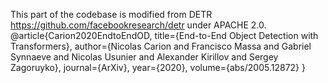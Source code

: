 This part of the codebase is modified from DETR https://github.com/facebookresearch/detr under APACHE 2.0.
    @article{Carion2020EndtoEndOD,
      title={End-to-End Object Detection with Transformers},
      author={Nicolas Carion and Francisco Massa and Gabriel Synnaeve and Nicolas Usunier and Alexander Kirillov and Sergey Zagoruyko},
      journal={ArXiv},
      year={2020},
      volume={abs/2005.12872}
    }